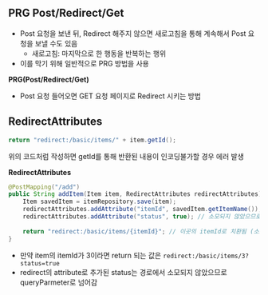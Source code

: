 ## PRG Post/Redirect/Get

- Post 요청을 보낸 뒤, Redirect 해주지 않으면 새로고침을 통해 계속해서 Post 요청을 보낼 수도 있음
  - 새로고침: 마지막으로 한 행동을 반복하는 행위
- 이를 막기 위해 일반적으로 PRG 방법을 사용



**PRG(Post/Redirect/Get)**

- Post 요청 들어오면 GET 요청 페이지로 Redirect 시키는 방법



## RedirectAttributes

```java
return "redirect:/basic/items/" + item.getId();
```

위의 코드처럼 작성하면 getId를 통해 반환된 내용이 인코딩불가할 경우 에러 발생



**RedirectAttributes**

```java
@PostMapping("/add")
public String addItem(Item item, RedirectAttributes redirectAttributes) {
	Item savedItem = itemRepository.save(item);
	redirectAttributes.addAttribute("itemId", savedItem.getItemName()); // itemId를 저장
	redirectAttributes.addAttribute("status", true); // 소모되지 않았으므로 queryParam으로 넘어감
	
	return "redirect:/basic/items/{itemId}"; // 이곳의 itemId로 치환됨 (소모)
}
```



- 만약 item의 itemId가 3이라면 return 되는 값은 `redirect:/basic/items/3?status=true`
- redirect의 attribute로 추가된 status는 경로에서 소모되지 않았으므로 queryParmeter로 넘어감